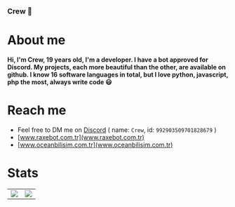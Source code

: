 <h3>Crew 👋</h3>

# About me

__Hi, I'm Crew, 19 years old, I'm a developer. I have a bot approved for Discord. My projects, each more beautiful than the other, are available on github. I know 16 software languages ​​in total, but I love python, javascript, php the most, always write code 😃__

# Reach me
- Feel free to DM me on [Discord] ( name: `Crew`, id: `992903509701828679` )
- [www.raxebot.com.tr](www.raxebot.com.tr)
- [www.oceanbilisim.com.tr](www.oceanbilisim.com.tr)


# Stats

<table>
  <tr>
    <td align="center" style="padding=0;width=50%;">
      <img align="center" style="padding=0;" src="https://gh-stats.didinele.me/api/?username=crewcik&show_icons=true&title_color=4F8CC9&text_color=9f9f9f&bg_color=00000000&hide_border=true&icon_color=4F8CC9&hide_title=true&count_private=true"/>
    </td>
    <td align="center" style="padding=0;width=50%;">
      <img align="center" style="padding=0;" src="https://gh-stats.didinele.me/api/top-langs/?username=crewcik&layout=compact&show_icons=true&title_color=4F8CC9&text_color=9f9f9f&bg_color=00000000&hide_border=true&icon_color=00000000&count_private=true&extra=cordis-lib/cordis;chatsift/automoderator,ama"/>
    </td>
  </tr>
</table>

[Discord]:                      https://discord.com/users/992903509701828679
